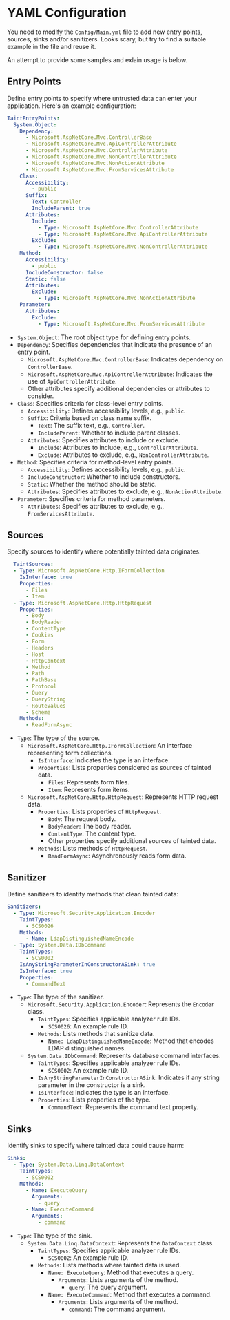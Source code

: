 # YAML Configuration
You need to modify the `Config/Main.yml` file to add new entry points, sources, sinks and/or sanitizers.
Looks scary, but try to find a suitable example in the file and reuse it. 

An attempt to provide some samples and exlain usage is below.

## Entry Points

Define entry points to specify where untrusted data can enter your application. Here's an example configuration:
```yml
TaintEntryPoints:
  System.Object:
    Dependency:
      - Microsoft.AspNetCore.Mvc.ControllerBase
      - Microsoft.AspNetCore.Mvc.ApiControllerAttribute
      - Microsoft.AspNetCore.Mvc.ControllerAttribute
      - Microsoft.AspNetCore.Mvc.NonControllerAttribute
      - Microsoft.AspNetCore.Mvc.NonActionAttribute
      - Microsoft.AspNetCore.Mvc.FromServicesAttribute
    Class:
      Accessibility:
        - public
      Suffix:
        Text: Controller
        IncludeParent: true
      Attributes:
        Include:
          - Type: Microsoft.AspNetCore.Mvc.ControllerAttribute
          - Type: Microsoft.AspNetCore.Mvc.ApiControllerAttribute
        Exclude:
          - Type: Microsoft.AspNetCore.Mvc.NonControllerAttribute
    Method:
      Accessibility:
        - public
      IncludeConstructor: false
      Static: false
      Attributes:
        Exclude:
          - Type: Microsoft.AspNetCore.Mvc.NonActionAttribute
    Parameter:
      Attributes:
        Exclude:
          - Type: Microsoft.AspNetCore.Mvc.FromServicesAttribute

```

- `System.Object`: The root object type for defining entry points.
- `Dependency`: Specifies dependencies that indicate the presence of an entry point.
  - `Microsoft.AspNetCore.Mvc.ControllerBase`: Indicates dependency on `ControllerBase`.
  - `Microsoft.AspNetCore.Mvc.ApiControllerAttribute`: Indicates the use of `ApiControllerAttribute`.
  - Other attributes specify additional dependencies or attributes to consider.
- `Class`: Specifies criteria for class-level entry points.
  - `Accessibility`: Defines accessibility levels, e.g., `public`.
  - `Suffix`: Criteria based on class name suffix.
    - `Text`: The suffix text, e.g., `Controller`.
    - `IncludeParent`: Whether to include parent classes.
  - `Attributes`: Specifies attributes to include or exclude.
    - `Include`: Attributes to include, e.g., `ControllerAttribute`.
    - `Exclude`: Attributes to exclude, e.g., `NonControllerAttribute`.
- `Method`: Specifies criteria for method-level entry points.
  - `Accessibility`: Defines accessibility levels, e.g., `public`.
  - `IncludeConstructor`: Whether to include constructors.
  - `Static`: Whether the method should be static.
  - `Attributes`: Specifies attributes to exclude, e.g., `NonActionAttribute`.
- `Parameter`: Specifies criteria for method parameters.
  - `Attributes`: Specifies attributes to exclude, e.g., `FromServicesAttribute`.
  
## Sources
Specify sources to identify where potentially tainted data originates:

```yml  
  TaintSources:
  - Type: Microsoft.AspNetCore.Http.IFormCollection
    IsInterface: true
    Properties:
      - Files
      - Item
  - Type: Microsoft.AspNetCore.Http.HttpRequest
    Properties:
      - Body
      - BodyReader
      - ContentType
      - Cookies
      - Form
      - Headers
      - Host
      - HttpContext
      - Method
      - Path
      - PathBase
      - Protocol
      - Query
      - QueryString
      - RouteValues
      - Scheme
    Methods:
      - ReadFormAsync
```
  
- `Type`: The type of the source.
  - `Microsoft.AspNetCore.Http.IFormCollection`: An interface representing form collections.
    - `IsInterface`: Indicates the type is an interface.
    - `Properties`: Lists properties considered as sources of tainted data.
      - `Files`: Represents form files.
      - `Item`: Represents form items.
  - `Microsoft.AspNetCore.Http.HttpRequest`: Represents HTTP request data.
    - `Properties`: Lists properties of `HttpRequest`.
      - `Body`: The request body.
      - `BodyReader`: The body reader.
      - `ContentType`: The content type.
      - Other properties specify additional sources of tainted data.
    - `Methods`: Lists methods of `HttpRequest`.
      - `ReadFormAsync`: Asynchronously reads form data.

## Sanitizer
Define sanitizers to identify methods that clean tainted data:
 
```yml 
Sanitizers:
  - Type: Microsoft.Security.Application.Encoder
    TaintTypes:
      - SCS0026
    Methods:
      - Name: LdapDistinguishedNameEncode
  - Type: System.Data.IDbCommand
    TaintTypes:
      - SCS0002
    IsAnyStringParameterInConstructorASink: true
    IsInterface: true
    Properties:
      - CommandText

```

- `Type`: The type of the sanitizer.
  - `Microsoft.Security.Application.Encoder`: Represents the `Encoder` class.
    - `TaintTypes`: Specifies applicable analyzer rule IDs.
      - `SCS0026`: An example rule ID.
    - `Methods`: Lists methods that sanitize data.
      - `Name: LdapDistinguishedNameEncode`: Method that encodes LDAP distinguished names.
  - `System.Data.IDbCommand`: Represents database command interfaces.
    - `TaintTypes`: Specifies applicable analyzer rule IDs.
      - `SCS0002`: An example rule ID.
    - `IsAnyStringParameterInConstructorASink`: Indicates if any string parameter in the constructor is a sink.
    - `IsInterface`: Indicates the type is an interface.
    - `Properties`: Lists properties of the type.
      - `CommandText`: Represents the command text property.

## Sinks

Identify sinks to specify where tainted data could cause harm:
```yml
Sinks:
  - Type: System.Data.Linq.DataContext
    TaintTypes:
      - SCS0002
    Methods:
      - Name: ExecuteQuery
        Arguments:
          - query
      - Name: ExecuteCommand
        Arguments:
          - command

```

- `Type`: The type of the sink.
  - `System.Data.Linq.DataContext`: Represents the `DataContext` class.
    - `TaintTypes`: Specifies applicable analyzer rule IDs.
      - `SCS0002`: An example rule ID.
    - `Methods`: Lists methods where tainted data is used.
      - `Name: ExecuteQuery`: Method that executes a query.
        - `Arguments`: Lists arguments of the method.
          - `query`: The query argument.
      - `Name: ExecuteCommand`: Method that executes a command.
        - `Arguments`: Lists arguments of the method.
          - `command`: The command argument.
